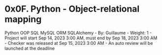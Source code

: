 # 0x0F. Python - Object-relational mapping
Python OOP SQL MySQL ORM SQLAlchemy
    - By: Guillaume
    - Weight: 1
    - Project will start Sep 14, 2023 3:00 AM, must end by Sep 18, 2023 3:00 AM
    - Checker was released at Sep 15, 2023 3:00 AM
    - An auto review will be launched at the deadline

